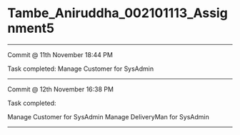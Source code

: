 # Tambe_Aniruddha_002101113_Assignment5

**************************************************************
Commit @ 11th November 18:44 PM 

Task completed: Manage Customer for SysAdmin

**************************************************************
Commit @ 12th November 16:38 PM 

Task completed: 

Manage Customer for SysAdmin
Manage DeliveryMan for SysAdmin

**************************************************************
